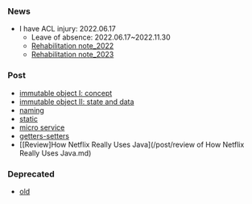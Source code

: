 ### News  
- I have ACL injury: 2022.06.17
    - Leave of absence: 2022.06.17~2022.11.30
    - [Rehabilitation note_2022](https://docs.google.com/document/d/1TR7XZw0wRNqMmsUnf-f2GO2urjwLKBanJM9dJQePw58/edit?usp=sharing)   
    - [Rehabilitation note_2023](https://docs.google.com/document/d/1GDOack_Uf0pv5ZoWO0emTzveGV7XfXYMiMN1nPnGByU/edit?usp=sharing)  

### Post 
- [immutable object I: concept](/post/immutable.md)  
- [immutable object II: state and data](/post/stateAndData.md)  
- [naming](/post/name.md)
- [static](/post/static.md)
- [micro service](/post/micro-service.md)
- [getters-setters](/post/getters-setters.md)
- [[Review]How Netflix Really Uses Java](/post/review of How Netflix Really Uses Java.md)

### Deprecated
- [old](/old/index.md)

